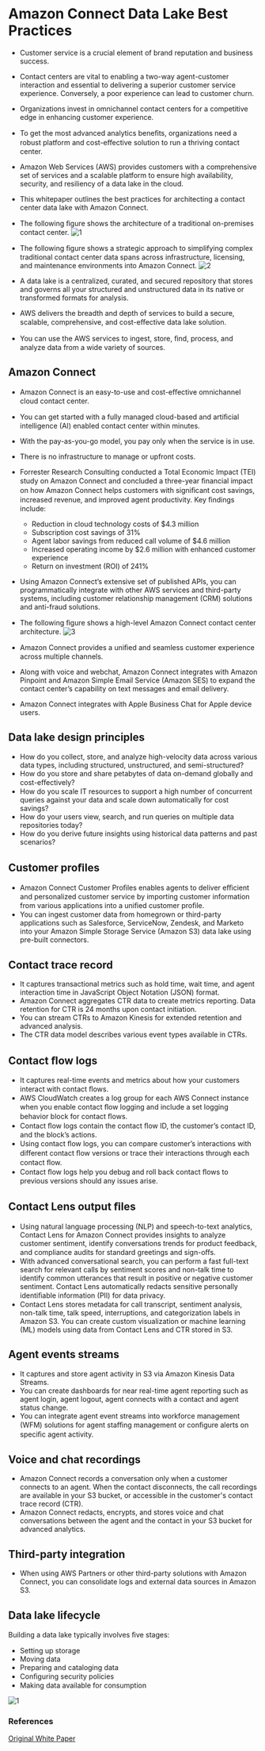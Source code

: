 # Amazon Connect Data Lake Best Practices

- Customer service is a crucial element of brand reputation and business success. 
- Contact centers are vital to enabling a two-way agent-customer interaction and essential to delivering a superior customer service experience. Conversely, a poor experience can lead to customer churn. 
- Organizations invest in omnichannel contact centers for a competitive edge in enhancing customer experience.
- To get the most advanced analytics beneﬁts, organizations need a robust platform and cost-eﬀective solution to run a thriving contact center. 
- Amazon Web Services (AWS) provides customers with a comprehensive set of services and a scalable platform to ensure high availability, security, and resiliency of a data lake in the cloud.
- This whitepaper outlines the best practices for architecting a contact center data lake with Amazon Connect.

- The following ﬁgure shows the architecture of a traditional on-premises contact center.
![1](https://user-images.githubusercontent.com/23625821/127283202-dc879ae4-33b2-4bdb-97a6-6a3435f90c7d.png)

- The following ﬁgure shows a strategic approach to simplifying complex traditional contact center data spans across infrastructure, licensing, and maintenance environments into Amazon Connect.
![2](https://user-images.githubusercontent.com/23625821/127283239-4a78f25a-774a-4c98-8949-254a5e27a5af.png)

- A data lake is a centralized, curated, and secured repository that stores and governs all your structured and unstructured data in its native or transformed formats for analysis.
- AWS delivers the breadth and depth of services to build a secure, scalable, comprehensive, and cost-eﬀective data lake solution.
-  You can use the AWS services to ingest, store, ﬁnd, process, and analyze data from a wide variety of sources.

## Amazon Connect
- Amazon Connect is an easy-to-use and cost-eﬀective omnichannel cloud contact center.
- You can get started with a fully managed cloud-based and artiﬁcial intelligence (AI) enabled contact center within minutes.
- With the pay-as-you-go model, you pay only when the service is in use.
- There is no infrastructure to manage or upfront costs.

- Forrester Research Consulting conducted a Total Economic Impact (TEI) study on Amazon Connect and concluded a three-year ﬁnancial impact on how Amazon Connect helps customers with signiﬁcant cost savings, increased revenue, and improved agent productivity. Key ﬁndings include:
  
  - Reduction in cloud technology costs of $4.3 million
  - Subscription cost savings of 31%
  - Agent labor savings from reduced call volume of $4.6 million
  - Increased operating income by $2.6 million with enhanced customer experience
  - Return on investment (ROI) of 241%

- Using Amazon Connect’s extensive set of published APIs, you can programmatically integrate with other AWS services and third-party systems, including customer relationship management (CRM) solutions and anti-fraud solutions. 

- The following ﬁgure shows a high-level Amazon Connect contact center architecture.
![3](https://user-images.githubusercontent.com/23625821/127284304-c4ecad5a-83f0-47a3-8000-dd8fe37ec640.png)


-  Amazon Connect provides a uniﬁed and seamless customer experience across multiple channels.
-  Along with voice and webchat, Amazon Connect integrates with Amazon Pinpoint and Amazon Simple Email Service (Amazon SES) to expand the contact center’s capability on text messages and email delivery.
-  Amazon Connect integrates with Apple Business Chat for Apple device users.

## Data lake design principles 
- How do you collect, store, and analyze high-velocity data across various data types, including structured, unstructured, and semi-structured?
- How do you store and share petabytes of data on-demand globally and cost-eﬀectively?
- How do you scale IT resources to support a high number of concurrent queries against your data and scale down automatically for cost savings?
- How do your users view, search, and run queries on multiple data repositories today?
- How do you derive future insights using historical data patterns and past scenarios?

## Customer proﬁles
- Amazon Connect Customer Proﬁles enables agents to deliver eﬃcient and personalized customer service by importing customer information from various applications into a uniﬁed customer proﬁle.
- You can ingest customer data from homegrown or third-party applications such as Salesforce, ServiceNow, Zendesk, and Marketo into your Amazon Simple Storage Service (Amazon S3) data lake using pre-built connectors. 

## Contact trace record
- It captures transactional metrics such as hold time, wait time, and agent interaction time in JavaScript Object Notation (JSON) format.
- Amazon Connect aggregates CTR data to create metrics reporting. Data retention for CTR is 24 months upon contact initiation.
- You can stream CTRs to Amazon Kinesis for extended retention and advanced analysis.
- The CTR data model describes various event types available in CTRs.

## Contact ﬂow logs
- It captures real-time events and metrics about how your customers interact with contact ﬂows.
- AWS CloudWatch creates a log group for each AWS Connect instance when you enable contact ﬂow logging and include a set logging behavior block for contact ﬂows.
- Contact ﬂow logs contain the contact ﬂow ID, the customer’s contact ID, and the block’s actions.
- Using contact ﬂow logs, you can compare customer’s interactions with diﬀerent contact ﬂow versions or trace their interactions through each contact ﬂow. 
- Contact ﬂow logs help you debug and roll back contact ﬂows to previous versions should any issues arise.

## Contact Lens output ﬁles
- Using natural language processing (NLP) and speech-to-text analytics, Contact Lens for Amazon Connect provides insights to analyze customer sentiment, identify conversations trends for product feedback, and compliance audits for standard greetings and sign-oﬀs.
- With advanced conversational search, you can perform a fast full-text search for relevant calls by sentiment scores and non-talk time to identify common utterances that result in positive or negative customer sentiment. Contact Lens automatically redacts sensitive personally identiﬁable information (PII) for data privacy.
- Contact Lens stores metadata for call transcript, sentiment analysis, non-talk time, talk speed, interruptions, and categorization labels in Amazon S3. You can create custom visualization or machine learning (ML) models using data from Contact Lens and CTR stored in S3.

## Agent events streams
- It captures and store agent activity in S3 via Amazon Kinesis Data Streams. 
- You can create dashboards for near real-time agent reporting such as agent login, agent logout, agent connects with a contact and agent status change.
- You can integrate agent event streams into workforce management (WFM) solutions for agent staﬃng management or conﬁgure alerts on speciﬁc agent activity.

## Voice and chat recordings
- Amazon Connect records a conversation only when a customer connects to an agent. When the contact disconnects, the call recordings are available in your S3 bucket, or accessible in the customer's contact trace record (CTR).
- Amazon Connect redacts, encrypts, and stores voice and chat conversations between the agent and the contact in your S3 bucket for advanced analytics.

## Third-party integration
- When using AWS Partners or other third-party solutions with Amazon Connect, you can consolidate logs and external data sources in Amazon S3.

## Data lake lifecycle

Building a data lake typically involves ﬁve stages:
 - Setting up storage
 - Moving data
 - Preparing and cataloging data
 - Conﬁguring security policies
 - Making data available for consumption

![1](https://user-images.githubusercontent.com/23625821/127730043-119f55b3-aadf-40ff-bc75-10beebd7507d.png)




### References

<a href="https://docs.aws.amazon.com/whitepapers/latest/amazon-connect-data-lake-best-practices/amazon-connect-data-lake-best-practices.pdf#amazon-connect-data-lake-best-practices"> Original White Paper </a>

